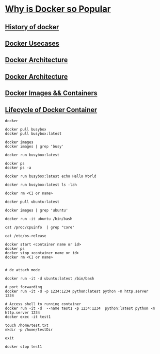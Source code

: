 # [Why is Docker so Popular](https://www.section.io/engineering-education/why-is-docker-so-popular/#:~:text=Docker%20allows%20you%20to%20break,app%20and%20a%20database%20together.)

## [History of docker](https://www.slideshare.net/Docker/introduction-to-docker-2017)


## [Docker Usecases](https://medium.com/@BeNitinAgarwal/docker-usecases-3b62f4d68bc4)

## [Docker Architecture](https://www.aquasec.com/cloud-native-academy/docker-container/docker-architecture/)

## [Docker Architecture](https://docs.docker.com/get-started/overview/#docker-architecture)


## [Docker Images && Containers](https://docs.docker.com/storage/storagedriver/)

## [Lifecycle of Docker Container](https://medium.com/@BeNitinAgarwal/lifecycle-of-docker-container-d2da9f85959)

```
docker

docker pull busybox
docker pull busybox:latest

docker images
docker images | grep 'busy'

docker run busybox:latest

docker ps
docker ps -a

docker run busybox:latest echo Hello World

docker run busybox:latest ls -lah

docker rm <CI or name>

docker pull ubuntu:latest

docker images | grep 'ubuntu'

docker run -it ubuntu /bin/bash

cat /proc/cpuinfo  | grep "core"

cat /etc/os-release

docker start <container name or id>
docker ps
docker stop <container name or id>
docker rm <CI or name>


# de attach mode

docker run -it -d ubuntu:latest /bin/bash

# port forwarding
docker run -it -d -p 1234:1234 python:latest python -m http.server 1234
```

```
# Access shell to running container
docker run -it -d  --name test1 -p 1234:1234  python:latest python -m http.server 1234
docker exec -it test1

touch /home/test.txt
mkdir -p /home/testDir

exit

docker stop test1
```



